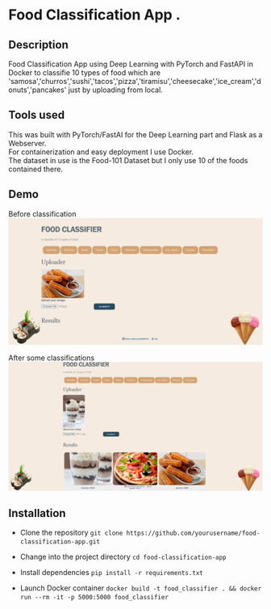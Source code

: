 # Food Classification App .

## Description
Food Classification App using Deep Learning with PyTorch and FastAPI in Docker to classifie 10 types of food which are 'samosa','churros','sushi','tacos','pizza','tiramisu','cheesecake','ice_cream','donuts','pancakes' just by uploading from local.

## Tools used
This was built with PyTorch/FastAI for the Deep Learning part and Flask as a Webserver. <br/>
For containerization and easy deployment I use Docker. <br/>
The dataset in use is the Food-101 Dataset but I only use 10 of the foods contained there.

## Demo
Before classification<br/>
<img src='./server/static/img.png' alt='Before' />

After some classifications <br/>
<img src='./server/static/img2.png' alt='After' />

## Installation
- Clone the repository
`git clone https://github.com/yourusername/food-classification-app.git`

- Change into the project directory
`cd food-classification-app`

- Install dependencies
`pip install -r requirements.txt`

- Launch Docker container
`docker build -t food_classifier . && docker run --rm -it -p 5000:5000 food_classifier`
